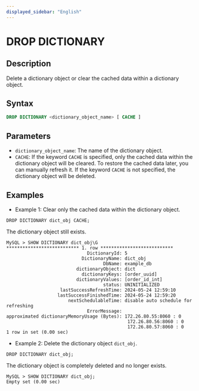 ```yaml
---
displayed_sidebar: "English"
---
```


# DROP DICTIONARY

## Description

Delete a dictionary object or clear the cached data within a dictionary object.

## Syntax

```SQL
DROP DICTIONARY <dictionary_object_name> [ CACHE ]
```

## Parameters

- `dictionary_object_name`: The name of the dictionary object.
- `CACHE`: If the keyword `CACHE` is specified, only the cached data within the dictionary object will be cleared. To restore the cached data later, you can manually refresh it. If the keyword `CACHE` is not specified, the dictionary object will be deleted.

## Examples

- Example 1: Clear only the cached data within the dictionary object.

```Plain
DROP DICTIONARY dict_obj CACHE;
```

  The dictionary object still exists.

```Plain
MySQL > SHOW DICTIONARY dict_obj\G
*************************** 1. row ***************************
                              DictionaryId: 5
                            DictionaryName: dict_obj
                                    DbName: example_db
                          dictionaryObject: dict
                            dictionaryKeys: [order_uuid]
                          dictionaryValues: [order_id_int]
                                    status: UNINITIALIZED
                    lastSuccessRefreshTime: 2024-05-24 12:59:10
                   lastSuccessFinishedTime: 2024-05-24 12:59:20
                       nextSchedulableTime: disable auto schedule for refreshing
                              ErrorMessage: 
approximated dictionaryMemoryUsage (Bytes): 172.26.80.55:8060 : 0
                                             172.26.80.56:8060 : 0
                                             172.26.80.57:8060 : 0
1 row in set (0.00 sec)
```

- Example 2: Delete the dictionary object `dict_obj`.

```Plain
DROP DICTIONARY dict_obj;
```

  The dictionary object is completely deleted and no longer exists.

```Plain
MySQL > SHOW DICTIONARY dict_obj;
Empty set (0.00 sec)
```

